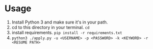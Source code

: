 # Usage

1. Install Python 3 and make sure it's in your path.
1. cd to this directory in your terminal. `cd`
1. install requirements. `pip install -r requirements.txt`
1. `python3 ./apply.py -u <USERNAME> -p <PASSWORD> -k <KEYWORD> -r <RESUME PATH>`
